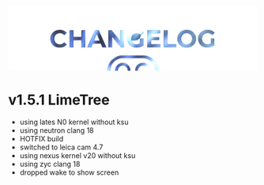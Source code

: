 <img src="https://raw.githubusercontent.com/DroidX-UI-Devices/Official_Devices/13/banners/changelogs.png" />

# v1.5.1 LimeTree

- using lates N0 kernel without ksu
- using neutron clang 18
- HOTFIX build
- switched to leica cam 4.7
- using nexus kernel v20 without ksu
- using zyc clang 18
- dropped wake to show screen
